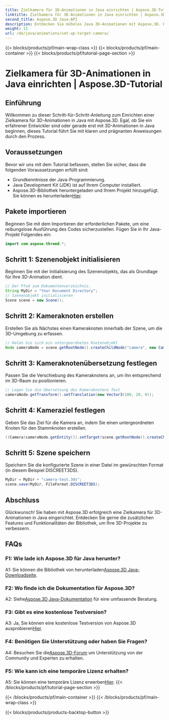 ```yaml
---
title: Zielkamera für 3D-Animationen in Java einrichten | Aspose.3D-Tutorial
linktitle: Zielkamera für 3D-Animationen in Java einrichten | Aspose.3D-Tutorial
second_title: Aspose.3D Java-API
description: Entdecken Sie mühelos Java 3D-Animationen mit Aspose.3D. Folgen Sie unserem Tutorial für eine Schritt-für-Schritt-Anleitung. Laden Sie es jetzt herunter und erleben Sie eine fesselnde 3D-Entwicklungsreise.
weight: 11
url: /de/java/animations/set-up-target-camera/
---
```


{{< blocks/products/pf/main-wrap-class >}}
{{< blocks/products/pf/main-container >}}
{{< blocks/products/pf/tutorial-page-section >}}

# Zielkamera für 3D-Animationen in Java einrichten | Aspose.3D-Tutorial

## Einführung

Willkommen zu dieser Schritt-für-Schritt-Anleitung zum Einrichten einer Zielkamera für 3D-Animationen in Java mit Aspose.3D. Egal, ob Sie ein erfahrener Entwickler sind oder gerade erst mit 3D-Animationen in Java beginnen, dieses Tutorial führt Sie mit klaren und prägnanten Anweisungen durch den Prozess.

## Voraussetzungen

Bevor wir uns mit dem Tutorial befassen, stellen Sie sicher, dass die folgenden Voraussetzungen erfüllt sind:

- Grundkenntnisse der Java-Programmierung.
- Java Development Kit (JDK) ist auf Ihrem Computer installiert.
-  Aspose.3D-Bibliothek heruntergeladen und Ihrem Projekt hinzugefügt. Sie können es herunterladen[Hier](https://releases.aspose.com/3d/java/).

## Pakete importieren

Beginnen Sie mit dem Importieren der erforderlichen Pakete, um eine reibungslose Ausführung des Codes sicherzustellen. Fügen Sie in Ihr Java-Projekt Folgendes ein:

```java
import com.aspose.threed.*;
```

## Schritt 1: Szenenobjekt initialisieren

Beginnen Sie mit der Initialisierung des Szenenobjekts, das als Grundlage für Ihre 3D-Animation dient.

```java
// Der Pfad zum Dokumentenverzeichnis.
String MyDir = "Your Document Directory";
// Szenenobjekt initialisieren
Scene scene = new Scene();
```

## Schritt 2: Kameraknoten erstellen

Erstellen Sie als Nächstes einen Kameraknoten innerhalb der Szene, um die 3D-Umgebung zu erfassen.

```java
// Holen Sie sich ein untergeordnetes Knotenobjekt
Node cameraNode = scene.getRootNode().createChildNode("camera", new Camera());
```

## Schritt 3: Kameraknotenübersetzung festlegen

Passen Sie die Verschiebung des Kameraknotens an, um ihn entsprechend im 3D-Raum zu positionieren.

```java
// Legen Sie die Übersetzung des Kameraknotens fest
cameraNode.getTransform().setTranslation(new Vector3(100, 20, 0));
```

## Schritt 4: Kameraziel festlegen

Geben Sie das Ziel für die Kamera an, indem Sie einen untergeordneten Knoten für den Stammknoten erstellen.

```java
((Camera)cameraNode.getEntity()).setTarget(scene.getRootNode().createChildNode("target"));
```

## Schritt 5: Szene speichern

Speichern Sie die konfigurierte Szene in einer Datei im gewünschten Format (in diesem Beispiel DISCREET3DS).

```java
MyDir = MyDir + "camera-test.3ds";
scene.save(MyDir, FileFormat.DISCREET3DS);
```

## Abschluss

Glückwunsch! Sie haben mit Aspose.3D erfolgreich eine Zielkamera für 3D-Animationen in Java eingerichtet. Entdecken Sie gerne die zusätzlichen Features und Funktionalitäten der Bibliothek, um Ihre 3D-Projekte zu verbessern.

## FAQs

### F1: Wie lade ich Aspose.3D für Java herunter?

 A1: Sie können die Bibliothek von herunterladen[Aspose.3D Java-Downloadseite](https://releases.aspose.com/3d/java/).

### F2: Wo finde ich die Dokumentation für Aspose.3D?

 A2: Siehe[Aspose.3D Java-Dokumentation](https://reference.aspose.com/3d/java/) für eine umfassende Beratung.

### F3: Gibt es eine kostenlose Testversion?

 A3: Ja, Sie können eine kostenlose Testversion von Aspose.3D ausprobieren[Hier](https://releases.aspose.com/).

### F4: Benötigen Sie Unterstützung oder haben Sie Fragen?

 A4: Besuchen Sie die[Aspose.3D-Forum](https://forum.aspose.com/c/3d/18) um Unterstützung von der Community und Experten zu erhalten.

### F5: Wie kann ich eine temporäre Lizenz erhalten?

 A5: Sie können eine temporäre Lizenz erwerben[Hier](https://purchase.aspose.com/temporary-license/).
{{< /blocks/products/pf/tutorial-page-section >}}

{{< /blocks/products/pf/main-container >}}
{{< /blocks/products/pf/main-wrap-class >}}

{{< blocks/products/products-backtop-button >}}
